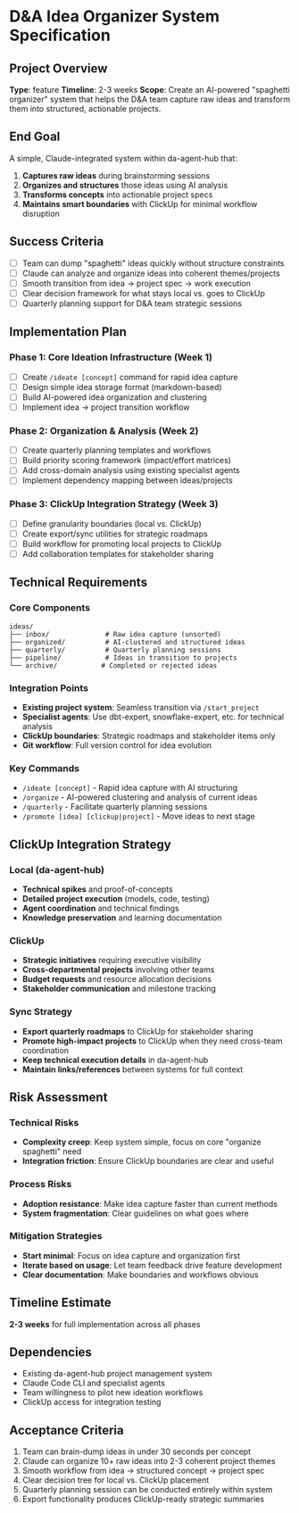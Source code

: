 # D&A Idea Organizer System Specification

## Project Overview
**Type**: feature
**Timeline**: 2-3 weeks
**Scope**: Create an AI-powered "spaghetti organizer" system that helps the D&A team capture raw ideas and transform them into structured, actionable projects.

## End Goal
A simple, Claude-integrated system within da-agent-hub that:
1. **Captures raw ideas** during brainstorming sessions
2. **Organizes and structures** those ideas using AI analysis
3. **Transforms concepts** into actionable project specs
4. **Maintains smart boundaries** with ClickUp for minimal workflow disruption

## Success Criteria
- [ ] Team can dump "spaghetti" ideas quickly without structure constraints
- [ ] Claude can analyze and organize ideas into coherent themes/projects
- [ ] Smooth transition from idea → project spec → work execution
- [ ] Clear decision framework for what stays local vs. goes to ClickUp
- [ ] Quarterly planning support for D&A team strategic sessions

## Implementation Plan

### Phase 1: Core Ideation Infrastructure (Week 1)
- [ ] Create `/ideate [concept]` command for rapid idea capture
- [ ] Design simple idea storage format (markdown-based)
- [ ] Build AI-powered idea organization and clustering
- [ ] Implement idea → project transition workflow

### Phase 2: Organization & Analysis (Week 2)
- [ ] Create quarterly planning templates and workflows
- [ ] Build priority scoring framework (impact/effort matrices)
- [ ] Add cross-domain analysis using existing specialist agents
- [ ] Implement dependency mapping between ideas/projects

### Phase 3: ClickUp Integration Strategy (Week 3)
- [ ] Define granularity boundaries (local vs. ClickUp)
- [ ] Create export/sync utilities for strategic roadmaps
- [ ] Build workflow for promoting local projects to ClickUp
- [ ] Add collaboration templates for stakeholder sharing

## Technical Requirements

### Core Components
```
ideas/
├── inbox/              # Raw idea capture (unsorted)
├── organized/          # AI-clustered and structured ideas
├── quarterly/          # Quarterly planning sessions
├── pipeline/           # Ideas in transition to projects
└── archive/           # Completed or rejected ideas
```

### Integration Points
- **Existing project system**: Seamless transition via `/start_project`
- **Specialist agents**: Use dbt-expert, snowflake-expert, etc. for technical analysis
- **ClickUp boundaries**: Strategic roadmaps and stakeholder items only
- **Git workflow**: Full version control for idea evolution

### Key Commands
- `/ideate [concept]` - Rapid idea capture with AI structuring
- `/organize` - AI-powered clustering and analysis of current ideas
- `/quarterly` - Facilitate quarterly planning sessions
- `/promote [idea] [clickup|project]` - Move ideas to next stage

## ClickUp Integration Strategy

### Local (da-agent-hub)
- **Technical spikes** and proof-of-concepts
- **Detailed project execution** (models, code, testing)
- **Agent coordination** and technical findings
- **Knowledge preservation** and learning documentation

### ClickUp
- **Strategic initiatives** requiring executive visibility
- **Cross-departmental projects** involving other teams
- **Budget requests** and resource allocation decisions
- **Stakeholder communication** and milestone tracking

### Sync Strategy
- **Export quarterly roadmaps** to ClickUp for stakeholder sharing
- **Promote high-impact projects** to ClickUp when they need cross-team coordination
- **Keep technical execution details** in da-agent-hub
- **Maintain links/references** between systems for full context

## Risk Assessment

### Technical Risks
- **Complexity creep**: Keep system simple, focus on core "organize spaghetti" need
- **Integration friction**: Ensure ClickUp boundaries are clear and useful

### Process Risks
- **Adoption resistance**: Make idea capture faster than current methods
- **System fragmentation**: Clear guidelines on what goes where

### Mitigation Strategies
- **Start minimal**: Focus on idea capture and organization first
- **Iterate based on usage**: Let team feedback drive feature development
- **Clear documentation**: Make boundaries and workflows obvious

## Timeline Estimate
**2-3 weeks** for full implementation across all phases

## Dependencies
- Existing da-agent-hub project management system
- Claude Code CLI and specialist agents
- Team willingness to pilot new ideation workflows
- ClickUp access for integration testing

## Acceptance Criteria
1. Team can brain-dump ideas in under 30 seconds per concept
2. Claude can organize 10+ raw ideas into 2-3 coherent project themes
3. Smooth workflow from idea → structured concept → project spec
4. Clear decision tree for local vs. ClickUp placement
5. Quarterly planning session can be conducted entirely within system
6. Export functionality produces ClickUp-ready strategic summaries